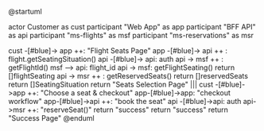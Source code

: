 @startuml

actor Customer as cust
participant "Web App" as app
participant "BFF API" as api
participant "ms-flights" as msf
participant "ms-reservations" as msr

cust -[#blue]-> app ++: "Flight Seats Page"
app -[#blue]-> api ++ : flight.getSeatingSituation()
api -[#blue]-> api: auth
api -> msf ++ : getFlightId()
msf --> api: flight_id
api -> msf: getFlightSeating()
return []flightSeating
api -> msr ++ : getReservedSeats()
return []reservedSeats
return []SeatingSituation
return "Seats Selection Page"
|||
cust -[#blue]->app ++: "Choose a seat & checkout"
app-[#blue]->app: "checkout workflow"
app-[#blue]->api ++: "book the seat"
api -[#blue]->api: auth
api->msr ++: "reserveSeat()"
return "success"
return "success"
return "Success Page"
@enduml
